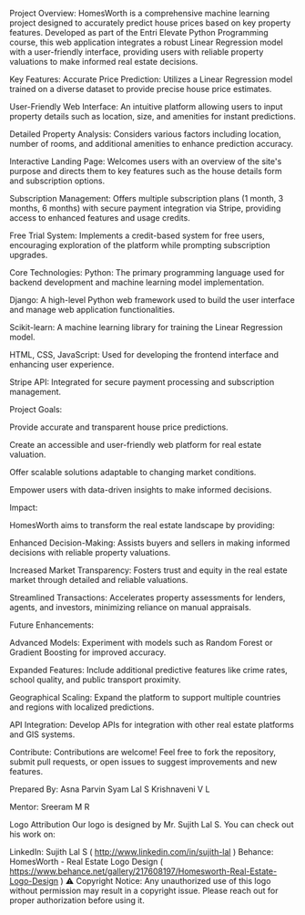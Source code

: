 Project Overview:
HomesWorth is a comprehensive machine learning project designed to accurately predict house prices based on key property features. Developed as part of the Entri Elevate Python Programming course, this web application integrates a robust Linear Regression model with a user-friendly interface, providing users with reliable property valuations to make informed real estate decisions.

Key Features:
Accurate Price Prediction: Utilizes a Linear Regression model trained on a diverse dataset to provide precise house price estimates.

User-Friendly Web Interface: An intuitive platform allowing users to input property details such as location, size, and amenities for instant predictions.

Detailed Property Analysis: Considers various factors including location, number of rooms, and additional amenities to enhance prediction accuracy.

Interactive Landing Page: Welcomes users with an overview of the site's purpose and directs them to key features such as the house details form and subscription options.

Subscription Management: Offers multiple subscription plans (1 month, 3 months, 6 months) with secure payment integration via Stripe, providing access to enhanced features and usage credits.

Free Trial System: Implements a credit-based system for free users, encouraging exploration of the platform while prompting subscription upgrades.

Core Technologies:
Python: The primary programming language used for backend development and machine learning model implementation.

Django: A high-level Python web framework used to build the user interface and manage web application functionalities.

Scikit-learn: A machine learning library for training the Linear Regression model.

HTML, CSS, JavaScript: Used for developing the frontend interface and enhancing user experience.

Stripe API: Integrated for secure payment processing and subscription management.

Project Goals:

Provide accurate and transparent house price predictions.

Create an accessible and user-friendly web platform for real estate valuation.

Offer scalable solutions adaptable to changing market conditions.

Empower users with data-driven insights to make informed decisions.

Impact:

HomesWorth aims to transform the real estate landscape by providing:

Enhanced Decision-Making: Assists buyers and sellers in making informed decisions with reliable property valuations.

Increased Market Transparency: Fosters trust and equity in the real estate market through detailed and reliable valuations.

Streamlined Transactions: Accelerates property assessments for lenders, agents, and investors, minimizing reliance on manual appraisals.

Future Enhancements:

Advanced Models: Experiment with models such as Random Forest or Gradient Boosting for improved accuracy.

Expanded Features: Include additional predictive features like crime rates, school quality, and public transport proximity.

Geographical Scaling: Expand the platform to support multiple countries and regions with localized predictions.

API Integration: Develop APIs for integration with other real estate platforms and GIS systems.

Contribute:
Contributions are welcome! Feel free to fork the repository, submit pull requests, or open issues to suggest improvements and new features.

Prepared By:
Asna Parvin
Syam Lal S
Krishnaveni V L

Mentor:
Sreeram M R

Logo Attribution
Our logo is designed by Mr. Sujith Lal S. You can check out his work on:

LinkedIn: Sujith Lal S ( http://www.linkedin.com/in/sujith-lal )
Behance: HomesWorth - Real Estate Logo Design ( https://www.behance.net/gallery/217608197/Homesworth-Real-Estate-Logo-Design )
⚠️ Copyright Notice: Any unauthorized use of this logo without permission may result in a copyright issue. Please reach out for proper authorization before using it.
